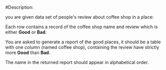 #Description:

you are given data set of people's review about coffee shop in a place:

Each row contains a record of the coffee shop name and review which is either **Good** or **Bad**.

You are asked to generate a report of the good places, it should be a table with one column (named coffee shop), containing the review have strictly more **Good** than **Bad**.

The name in the returned report should appear in alphabetical order. 


